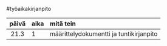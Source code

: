 #työaikakirjanpito

| päivä | aika | mitä tein |
| :----:|:-----| :-----|
| 21.3  | 1    | määrittelydokumentti ja tuntikirjanpito |

